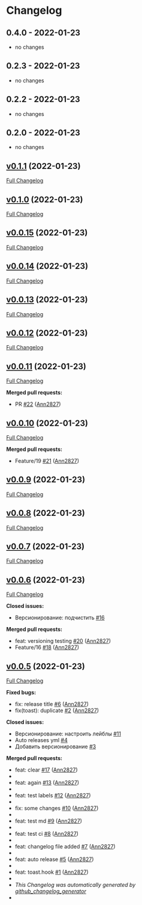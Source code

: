 # Changelog

## 0.4.0 - 2022-01-23

- no changes

## 0.2.3 - 2022-01-23

- no changes

## 0.2.2 - 2022-01-23

- no changes

## 0.2.0 - 2022-01-23

- no changes

## [v0.1.1](https://github.com/Ann2827/library-react-hooks/tree/v0.1.1) (2022-01-23)

[Full Changelog](https://github.com/Ann2827/library-react-hooks/compare/v0.1.0...v0.1.1)

## [v0.1.0](https://github.com/Ann2827/library-react-hooks/tree/v0.1.0) (2022-01-23)

[Full Changelog](https://github.com/Ann2827/library-react-hooks/compare/v0.0.15...v0.1.0)

## [v0.0.15](https://github.com/Ann2827/library-react-hooks/tree/v0.0.15) (2022-01-23)

[Full Changelog](https://github.com/Ann2827/library-react-hooks/compare/v0.0.14...v0.0.15)

## [v0.0.14](https://github.com/Ann2827/library-react-hooks/tree/v0.0.14) (2022-01-23)

[Full Changelog](https://github.com/Ann2827/library-react-hooks/compare/v0.0.13...v0.0.14)

## [v0.0.13](https://github.com/Ann2827/library-react-hooks/tree/v0.0.13) (2022-01-23)

[Full Changelog](https://github.com/Ann2827/library-react-hooks/compare/v0.0.12...v0.0.13)

## [v0.0.12](https://github.com/Ann2827/library-react-hooks/tree/v0.0.12) (2022-01-23)

[Full Changelog](https://github.com/Ann2827/library-react-hooks/compare/v0.0.11...v0.0.12)

## [v0.0.11](https://github.com/Ann2827/library-react-hooks/tree/v0.0.11) (2022-01-23)

[Full Changelog](https://github.com/Ann2827/library-react-hooks/compare/v0.0.10...v0.0.11)

**Merged pull requests:**

- PR [#22](https://github.com/Ann2827/library-react-hooks/pull/22) ([Ann2827](https://github.com/Ann2827))

## [v0.0.10](https://github.com/Ann2827/library-react-hooks/tree/v0.0.10) (2022-01-23)

[Full Changelog](https://github.com/Ann2827/library-react-hooks/compare/v0.0.9...v0.0.10)

**Merged pull requests:**

- Feature/19 [#21](https://github.com/Ann2827/library-react-hooks/pull/21) ([Ann2827](https://github.com/Ann2827))

## [v0.0.9](https://github.com/Ann2827/library-react-hooks/tree/v0.0.9) (2022-01-23)

[Full Changelog](https://github.com/Ann2827/library-react-hooks/compare/v0.0.8...v0.0.9)

## [v0.0.8](https://github.com/Ann2827/library-react-hooks/tree/v0.0.8) (2022-01-23)

[Full Changelog](https://github.com/Ann2827/library-react-hooks/compare/v0.0.7...v0.0.8)

## [v0.0.7](https://github.com/Ann2827/library-react-hooks/tree/v0.0.7) (2022-01-23)

[Full Changelog](https://github.com/Ann2827/library-react-hooks/compare/v0.0.6...v0.0.7)

## [v0.0.6](https://github.com/Ann2827/library-react-hooks/tree/v0.0.6) (2022-01-23)

[Full Changelog](https://github.com/Ann2827/library-react-hooks/compare/v0.0.5...v0.0.6)

**Closed issues:**

- Версионирование: подчистить [#16](https://github.com/Ann2827/library-react-hooks/issues/16)

**Merged pull requests:**

- feat: versioning testing [#20](https://github.com/Ann2827/library-react-hooks/pull/20) ([Ann2827](https://github.com/Ann2827))
- Feature/16 [#18](https://github.com/Ann2827/library-react-hooks/pull/18) ([Ann2827](https://github.com/Ann2827))

## [v0.0.5](https://github.com/Ann2827/library-react-hooks/tree/v0.0.5) (2022-01-23)

[Full Changelog](https://github.com/Ann2827/library-react-hooks/compare/57bea173fa6f16df2a4cd3f4d08d9597f74bc150...v0.0.5)

**Fixed bugs:**

- fix: release title [#6](https://github.com/Ann2827/library-react-hooks/pull/6) ([Ann2827](https://github.com/Ann2827))
- fix(toast): duplicate [#2](https://github.com/Ann2827/library-react-hooks/pull/2) ([Ann2827](https://github.com/Ann2827))

**Closed issues:**

- Версионирование: настроить лейблы [#11](https://github.com/Ann2827/library-react-hooks/issues/11)
- Auto releases yml [#4](https://github.com/Ann2827/library-react-hooks/issues/4)
- Добавить версионирование [#3](https://github.com/Ann2827/library-react-hooks/issues/3)

**Merged pull requests:**

- feat: clear [#17](https://github.com/Ann2827/library-react-hooks/pull/17) ([Ann2827](https://github.com/Ann2827))
- 
- feat: again [#13](https://github.com/Ann2827/library-react-hooks/pull/13) ([Ann2827](https://github.com/Ann2827))
- 
- feat: test labels [#12](https://github.com/Ann2827/library-react-hooks/pull/12) ([Ann2827](https://github.com/Ann2827))
- 
- fix: some changes [#10](https://github.com/Ann2827/library-react-hooks/pull/10) ([Ann2827](https://github.com/Ann2827))
- 
- feat: test md [#9](https://github.com/Ann2827/library-react-hooks/pull/9) ([Ann2827](https://github.com/Ann2827))
- 
- feat: test ci [#8](https://github.com/Ann2827/library-react-hooks/pull/8) ([Ann2827](https://github.com/Ann2827))
- 
- feat: changelog file added [#7](https://github.com/Ann2827/library-react-hooks/pull/7) ([Ann2827](https://github.com/Ann2827))
- 
- feat: auto release [#5](https://github.com/Ann2827/library-react-hooks/pull/5) ([Ann2827](https://github.com/Ann2827))
- 
- feat: toast.hook [#1](https://github.com/Ann2827/library-react-hooks/pull/1) ([Ann2827](https://github.com/Ann2827))
- 
- *This Changelog was automatically generated by [github_changelog_generator](https://github.com/github-changelog-generator/github-changelog-generator)*
- 
